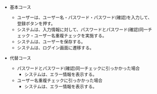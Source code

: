 - 基本コース
	- ユーザーは、ユーザー名・パスワード・パスワード(確認)を入力して、登録ボタンを押す。
	- システムは、入力情報に対して、パスワードとパスワード(確認)同一チェック・ユーザー名重複チェックを実施する。
	- システムは、ユーザーを保存する。
	- システムは、ログイン画面に遷移する。

- 代替コース
	- パスワードとパスワード(確認)同一チェックに引っかかった場合
	  - システムは、エラー情報を表示する。
	- ユーザー名重複チェックに引っかかった場合
	  - システムは、エラー情報を表示する。
